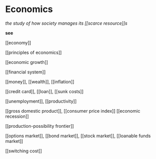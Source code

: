 # Economics

_the study of how society manages its [[scarce resource]]s_

**see**

[[economy]]

[[principles of economics]]

[[economic growth]]

[[financial system]]

[[money]], [[wealth]], [[inflation]]

[[credit card]], [[loan]], [[sunk costs]]

[[unemployment]], [[productivity]]

[[gross domestic product]], [[consumer price index]] [[economic recession]]

[[production-possibility frontier]]

[[options market]], [[bond market]], [[stock market]], [[loanable funds market]]

[[switching cost]]
